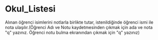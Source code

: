 # Okul_Listesi
Alınan öğrenci isimlerini notlarla birlikte tutar, istenildiğinde öğrenci ismi ile nota ulaşılır.(Öğrenci Adı ve Notu kaydetmesinden çıkmak için ada ve nota "q" yazınız. Öğrenci notu bulma ekranından çıkmak için "q" yazınız)
